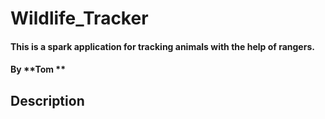 # Wildlife_Tracker
#### This is a spark application for tracking animals with the help of rangers.
#### By **Tom **
## Description
